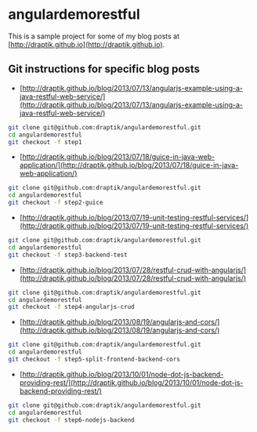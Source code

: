 angulardemorestful
==================

This is a sample project for some of my blog posts at [http://draptik.github.io](http://draptik.github.io).

## Git instructions for specific blog posts

- [http://draptik.github.io/blog/2013/07/13/angularjs-example-using-a-java-restful-web-service/](http://draptik.github.io/blog/2013/07/13/angularjs-example-using-a-java-restful-web-service/)

``` sh
git clone git@github.com:draptik/angulardemorestful.git
cd angulardemorestful
git checkout -f step1
```

- [http://draptik.github.io/blog/2013/07/18/guice-in-java-web-application/](http://draptik.github.io/blog/2013/07/18/guice-in-java-web-application/)

``` sh
git clone git@github.com:draptik/angulardemorestful.git
cd angulardemorestful
git checkout -f step2-guice
```

- [http://draptik.github.io/blog/2013/07/19-unit-testing-restful-services/](http://draptik.github.io/blog/2013/07/19-unit-testing-restful-services/)

``` sh
git clone git@github.com:draptik/angulardemorestful.git
cd angulardemorestful
git checkout -f step3-backend-test
```

- [http://draptik.github.io/blog/2013/07/28/restful-crud-with-angularjs/](http://draptik.github.io/blog/2013/07/28/restful-crud-with-angularjs/)

``` sh
git clone git@github.com:draptik/angulardemorestful.git
cd angulardemorestful
git checkout -f step4-angularjs-crud
```
- [http://draptik.github.io/blog/2013/08/19/angularjs-and-cors/](http://draptik.github.io/blog/2013/08/19/angularjs-and-cors/)

``` sh
git clone git@github.com:draptik/angulardemorestful.git
cd angulardemorestful
git checkout -f step5-split-frontend-backend-cors
```

- [http://draptik.github.io/blog/2013/10/01/node-dot-js-backend-providing-rest/](http://draptik.github.io/blog/2013/10/01/node-dot-js-backend-providing-rest/)

``` sh
git clone git@github.com:draptik/angulardemorestful.git
cd angulardemorestful
git checkout -f step6-nodejs-backend
```

